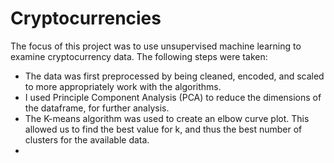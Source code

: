 # Cryptocurrencies

The focus of this project was to use unsupervised machine learning to examine cryptocurrency data. The following steps were taken:

* The data was first preprocessed by being cleaned, encoded, and scaled to more appropriately work with the algorithms.
* I used Principle Component Analysis (PCA) to reduce the dimensions of the dataframe, for further analysis.
* The K-means algorithm was used to create an elbow curve plot. This allowed us to find the best value for k, and thus the best number of clusters for the available data.
* 
